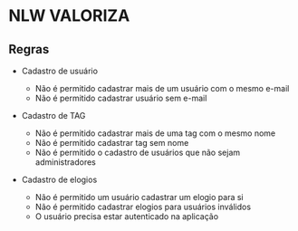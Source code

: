 # NLW VALORIZA

## Regras
- Cadastro de usuário
    - Não é permitido cadastrar mais de um usuário com o mesmo e-mail
    - Não é permitido cadastrar usuário sem e-mail

- Cadastro de TAG
    - Não é permitido cadastrar mais de uma tag com o mesmo nome
    - Não é permitido cadastrar tag sem nome
    - Não é permitido o cadastro de usuários que não sejam administradores

- Cadastro de elogios
    - Não é permitido um usuário cadastrar um elogio para si
    - Não é permitido cadastrar elogios para usuários inválidos
    - O usuário precisa estar autenticado na aplicação